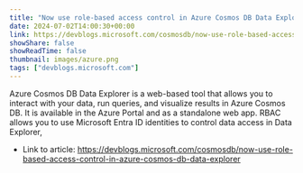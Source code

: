 ```yaml
---
title: "Now use role-based access control in Azure Cosmos DB Data Explorer"
date: 2024-07-02T14:00:30+00:00
link: https://devblogs.microsoft.com/cosmosdb/now-use-role-based-access-control-in-azure-cosmos-db-data-explorer
showShare: false
showReadTime: false
thumbnail: images/azure.png
tags: ["devblogs.microsoft.com"]
---
```

Azure Cosmos DB Data Explorer is a web-based tool that allows you to interact with your data, run queries, and visualize results in Azure Cosmos DB. It is available in the Azure Portal and as a standalone web app. RBAC allows you to use Microsoft Entra ID identities to control data access in Data Explorer,

- Link to article: https://devblogs.microsoft.com/cosmosdb/now-use-role-based-access-control-in-azure-cosmos-db-data-explorer